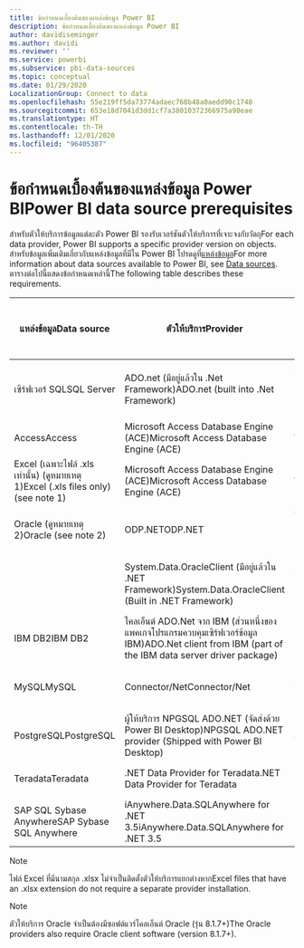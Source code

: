 ```yaml
---
title: ข้อกำหนดเบื้องต้นของแหล่งข้อมูล Power BI
description: ข้อกำหนดเบื้องต้นของแหล่งข้อมูล Power BI
author: davidiseminger
ms.author: davidi
ms.reviewer: ''
ms.service: powerbi
ms.subservice: pbi-data-sources
ms.topic: conceptual
ms.date: 01/29/2020
LocalizationGroup: Connect to data
ms.openlocfilehash: 55e219ff5da73774adaec768b48a0aedd90c1748
ms.sourcegitcommit: 653e18d7041d3dd1cf7a38010372366975a98eae
ms.translationtype: HT
ms.contentlocale: th-TH
ms.lasthandoff: 12/01/2020
ms.locfileid: "96405387"
---
```

# <a name="power-bi-data-source-prerequisites"></a><span data-ttu-id="8661c-103">ข้อกำหนดเบื้องต้นของแหล่งข้อมูล Power BI</span><span class="sxs-lookup"><span data-stu-id="8661c-103">Power BI data source prerequisites</span></span>
<span data-ttu-id="8661c-104">สำหรับตัวให้บริการข้อมูลแต่ละตัว Power BI รองรับเวอร์ชันตัวให้บริการที่เจาะจงกับวัตถุ</span><span class="sxs-lookup"><span data-stu-id="8661c-104">For each data provider, Power BI supports a specific provider version on objects.</span></span> <span data-ttu-id="8661c-105">สำหรับข้อมูลเพิ่มเติมเกี่ยวกับแหล่งข้อมูลที่มีใน Power BI โปรดดูที่[แหล่งข้อมูล](desktop-data-sources.md)</span><span class="sxs-lookup"><span data-stu-id="8661c-105">For more information about data sources available to Power BI, see [Data sources](desktop-data-sources.md).</span></span> <span data-ttu-id="8661c-106">ตารางต่อไปนี้แสดงข้อกำหนดเหล่านี้</span><span class="sxs-lookup"><span data-stu-id="8661c-106">The following table describes these requirements.</span></span>

| <span data-ttu-id="8661c-107">แหล่งข้อมูล</span><span class="sxs-lookup"><span data-stu-id="8661c-107">Data source</span></span> | <span data-ttu-id="8661c-108">ตัวให้บริการ</span><span class="sxs-lookup"><span data-stu-id="8661c-108">Provider</span></span> | <span data-ttu-id="8661c-109">เวอร์ชันขั้นต่ำของตัวให้บริการ</span><span class="sxs-lookup"><span data-stu-id="8661c-109">Minimum provider version</span></span> | <span data-ttu-id="8661c-110">เวอร์ชันขั้นต่ำของแหล่งข้อมูล</span><span class="sxs-lookup"><span data-stu-id="8661c-110">Minimum data source version</span></span> | <span data-ttu-id="8661c-111">วัตถุในแหล่งข้อมูลที่สนับสนุน</span><span class="sxs-lookup"><span data-stu-id="8661c-111">Supported data source objects</span></span> | <span data-ttu-id="8661c-112">ลิงก์ดาวน์โหลด</span><span class="sxs-lookup"><span data-stu-id="8661c-112">Download link</span></span> |
| --- | --- | --- | --- | --- | --- |
| <span data-ttu-id="8661c-113">เซิร์ฟเวอร์ SQL</span><span class="sxs-lookup"><span data-stu-id="8661c-113">SQL Server</span></span> |<span data-ttu-id="8661c-114">ADO.net (มีอยู่แล้วใน .Net Framework)</span><span class="sxs-lookup"><span data-stu-id="8661c-114">ADO.net (built into .Net Framework)</span></span> |<span data-ttu-id="8661c-115">.NET Framework 3.5 (เท่านั้น)</span><span class="sxs-lookup"><span data-stu-id="8661c-115">.NET Framework 3.5 (only)</span></span> |<span data-ttu-id="8661c-116">SQL Server 2005 +</span><span class="sxs-lookup"><span data-stu-id="8661c-116">SQL Server 2005+</span></span> |<span data-ttu-id="8661c-117">ตาราง/มุมมอง, ฟังก์ชันสเกลา, ฟังก์ชันตาราง</span><span class="sxs-lookup"><span data-stu-id="8661c-117">Tables/Views, Scalar functions, Table functions</span></span> |<span data-ttu-id="8661c-118">รวมอยู่ใน .NET Framework 3.5 หรือใหม่กว่า</span><span class="sxs-lookup"><span data-stu-id="8661c-118">Included in .NET Framework 3.5 or above</span></span> |
| <span data-ttu-id="8661c-119">Access</span><span class="sxs-lookup"><span data-stu-id="8661c-119">Access</span></span> |<span data-ttu-id="8661c-120">Microsoft Access Database Engine (ACE)</span><span class="sxs-lookup"><span data-stu-id="8661c-120">Microsoft Access Database Engine (ACE)</span></span> |<span data-ttu-id="8661c-121">ACE 2010 SP1</span><span class="sxs-lookup"><span data-stu-id="8661c-121">ACE 2010 SP1</span></span> |<span data-ttu-id="8661c-122">ไม่มีข้อจำกัด</span><span class="sxs-lookup"><span data-stu-id="8661c-122">No restriction</span></span> |<span data-ttu-id="8661c-123">ตาราง/มุมมอง</span><span class="sxs-lookup"><span data-stu-id="8661c-123">Tables/Views</span></span> |[<span data-ttu-id="8661c-124">ลิงก์ดาวน์โหลด</span><span class="sxs-lookup"><span data-stu-id="8661c-124">Download link</span></span>](./desktop-access-database-errors.md) |
| <span data-ttu-id="8661c-125">Excel (เฉพาะไฟล์ .xls เท่านั้น) (ดูหมายเหตุ 1)</span><span class="sxs-lookup"><span data-stu-id="8661c-125">Excel (.xls files only) (see note 1)</span></span> |<span data-ttu-id="8661c-126">Microsoft Access Database Engine (ACE)</span><span class="sxs-lookup"><span data-stu-id="8661c-126">Microsoft Access Database Engine (ACE)</span></span> |<span data-ttu-id="8661c-127">ACE 2010 SP1</span><span class="sxs-lookup"><span data-stu-id="8661c-127">ACE 2010 SP1</span></span> |<span data-ttu-id="8661c-128">ไม่มีข้อจำกัด</span><span class="sxs-lookup"><span data-stu-id="8661c-128">No restriction</span></span> |<span data-ttu-id="8661c-129">ตาราง, แผ่นงาน</span><span class="sxs-lookup"><span data-stu-id="8661c-129">Tables, Sheets</span></span> |[<span data-ttu-id="8661c-130">ลิงก์ดาวน์โหลด</span><span class="sxs-lookup"><span data-stu-id="8661c-130">Download link</span></span>](./desktop-access-database-errors.md) |
| <span data-ttu-id="8661c-131">Oracle (ดูหมายเหตุ 2)</span><span class="sxs-lookup"><span data-stu-id="8661c-131">Oracle (see note 2)</span></span> |<span data-ttu-id="8661c-132">ODP.NET</span><span class="sxs-lookup"><span data-stu-id="8661c-132">ODP.NET</span></span> |<span data-ttu-id="8661c-133">ODAC 11.2 รีลีส 5 (11.2.0.3.20)</span><span class="sxs-lookup"><span data-stu-id="8661c-133">ODAC 11.2 Release 5 (11.2.0.3.20)</span></span> |<span data-ttu-id="8661c-134">9.x+</span><span class="sxs-lookup"><span data-stu-id="8661c-134">9.x+</span></span> |<span data-ttu-id="8661c-135">ตาราง/มุมมอง</span><span class="sxs-lookup"><span data-stu-id="8661c-135">Tables/Views</span></span> |[<span data-ttu-id="8661c-136">ลิงก์ดาวน์โหลด</span><span class="sxs-lookup"><span data-stu-id="8661c-136">Download link</span></span>](./desktop-connect-oracle-database.md) |
| | <span data-ttu-id="8661c-137">System.Data.OracleClient (มีอยู่แล้วใน .NET Framework)</span><span class="sxs-lookup"><span data-stu-id="8661c-137">System.Data.OracleClient (Built in .NET Framework)</span></span> |<span data-ttu-id="8661c-138">.NET Framework 3.5</span><span class="sxs-lookup"><span data-stu-id="8661c-138">.NET Framework 3.5</span></span> |<span data-ttu-id="8661c-139">9.x+</span><span class="sxs-lookup"><span data-stu-id="8661c-139">9.x+</span></span> |<span data-ttu-id="8661c-140">ตาราง/มุมมอง</span><span class="sxs-lookup"><span data-stu-id="8661c-140">Tables/Views</span></span> |<span data-ttu-id="8661c-141">รวมอยู่ใน .NET Framework 3.5 หรือใหม่กว่า</span><span class="sxs-lookup"><span data-stu-id="8661c-141">Included in .NET Framework 3.5 or above</span></span> |
| <span data-ttu-id="8661c-142">IBM DB2</span><span class="sxs-lookup"><span data-stu-id="8661c-142">IBM DB2</span></span> |<span data-ttu-id="8661c-143">ไคลเอ็นต์ ADO.Net จาก IBM (ส่วนหนึ่งของแพคเกจโปรแกรมควบคุมเซิร์ฟเวอร์ข้อมูล IBM)</span><span class="sxs-lookup"><span data-stu-id="8661c-143">ADO.Net client from IBM (part of the IBM data server driver package)</span></span> |<span data-ttu-id="8661c-144">10.1</span><span class="sxs-lookup"><span data-stu-id="8661c-144">10.1</span></span> |<span data-ttu-id="8661c-145">9.1+</span><span class="sxs-lookup"><span data-stu-id="8661c-145">9.1+</span></span> |<span data-ttu-id="8661c-146">ตาราง/มุมมอง</span><span class="sxs-lookup"><span data-stu-id="8661c-146">Tables/Views</span></span> |[<span data-ttu-id="8661c-147">ลิงก์ดาวน์โหลด</span><span class="sxs-lookup"><span data-stu-id="8661c-147">Download link</span></span>](https://go.microsoft.com/fwlink/?linkid=274911&clcid=0x409) |
| <span data-ttu-id="8661c-148">MySQL</span><span class="sxs-lookup"><span data-stu-id="8661c-148">MySQL</span></span> |<span data-ttu-id="8661c-149">Connector/Net</span><span class="sxs-lookup"><span data-stu-id="8661c-149">Connector/Net</span></span> |<span data-ttu-id="8661c-150">6.6.5</span><span class="sxs-lookup"><span data-stu-id="8661c-150">6.6.5</span></span> |<span data-ttu-id="8661c-151">5.1</span><span class="sxs-lookup"><span data-stu-id="8661c-151">5.1</span></span> |<span data-ttu-id="8661c-152">ตาราง/มุมมอง, ฟังก์ชันสเกลา</span><span class="sxs-lookup"><span data-stu-id="8661c-152">Tables/Views, Scalar functions</span></span> |[<span data-ttu-id="8661c-153">ลิงก์ดาวน์โหลด</span><span class="sxs-lookup"><span data-stu-id="8661c-153">Download link</span></span>](https://go.microsoft.com/fwlink/?linkid=278885&clcid=0x409) |
| <span data-ttu-id="8661c-154">PostgreSQL</span><span class="sxs-lookup"><span data-stu-id="8661c-154">PostgreSQL</span></span> |<span data-ttu-id="8661c-155">ผู้ให้บริการ NPGSQL ADO.NET (จัดส่งด้วย Power BI Desktop)</span><span class="sxs-lookup"><span data-stu-id="8661c-155">NPGSQL ADO.NET provider (Shipped with Power BI Desktop)</span></span> |<span data-ttu-id="8661c-156">4.0.10</span><span class="sxs-lookup"><span data-stu-id="8661c-156">4.0.10</span></span> |<span data-ttu-id="8661c-157">9.4</span><span class="sxs-lookup"><span data-stu-id="8661c-157">9.4</span></span> |<span data-ttu-id="8661c-158">ตาราง/มุมมอง</span><span class="sxs-lookup"><span data-stu-id="8661c-158">Tables/Views</span></span> |[<span data-ttu-id="8661c-159">ลิงก์ดาวน์โหลด</span><span class="sxs-lookup"><span data-stu-id="8661c-159">Download link</span></span>](https://go.microsoft.com/fwlink/?linkid=282716&clcid=0x409) |
| <span data-ttu-id="8661c-160">Teradata</span><span class="sxs-lookup"><span data-stu-id="8661c-160">Teradata</span></span> |<span data-ttu-id="8661c-161">.NET Data Provider for Teradata</span><span class="sxs-lookup"><span data-stu-id="8661c-161">.NET Data Provider for Teradata</span></span> |<span data-ttu-id="8661c-162">14+</span><span class="sxs-lookup"><span data-stu-id="8661c-162">14+</span></span> |<span data-ttu-id="8661c-163">12+</span><span class="sxs-lookup"><span data-stu-id="8661c-163">12+</span></span> |<span data-ttu-id="8661c-164">ตาราง/มุมมอง</span><span class="sxs-lookup"><span data-stu-id="8661c-164">Tables/Views</span></span> |[<span data-ttu-id="8661c-165">ลิงก์ดาวน์โหลด</span><span class="sxs-lookup"><span data-stu-id="8661c-165">Download link</span></span>](https://go.microsoft.com/fwlink/?linkid=278886&clcid=0x409) |
| <span data-ttu-id="8661c-166">SAP SQL Sybase Anywhere</span><span class="sxs-lookup"><span data-stu-id="8661c-166">SAP Sybase SQL Anywhere</span></span> |<span data-ttu-id="8661c-167">iAnywhere.Data.SQLAnywhere for .NET 3.5</span><span class="sxs-lookup"><span data-stu-id="8661c-167">iAnywhere.Data.SQLAnywhere for .NET 3.5</span></span> |<span data-ttu-id="8661c-168">16+</span><span class="sxs-lookup"><span data-stu-id="8661c-168">16+</span></span> |<span data-ttu-id="8661c-169">16+</span><span class="sxs-lookup"><span data-stu-id="8661c-169">16+</span></span> |<span data-ttu-id="8661c-170">ตาราง/มุมมอง</span><span class="sxs-lookup"><span data-stu-id="8661c-170">Tables/Views</span></span> |[<span data-ttu-id="8661c-171">ลิงก์ดาวน์โหลด</span><span class="sxs-lookup"><span data-stu-id="8661c-171">Download link</span></span>](https://go.microsoft.com/fwlink/?linkid=324846) |

>[!NOTE]
><span data-ttu-id="8661c-172">ไฟล์ Excel ที่มีนามสกุล .xlsx ไม่จำเป็นติดตั้งตัวให้บริการแยกต่างหาก</span><span class="sxs-lookup"><span data-stu-id="8661c-172">Excel files that have an .xlsx extension do not require a separate provider installation.</span></span>

>[!NOTE]
><span data-ttu-id="8661c-173">ตัวให้บริการ Oracle จำเป็นต้องมีซอฟต์แวร์ไคลเอ็นต์ Oracle (รุ่น 8.1.7+)</span><span class="sxs-lookup"><span data-stu-id="8661c-173">The Oracle providers also require Oracle client software (version 8.1.7+).</span></span>
> 
>